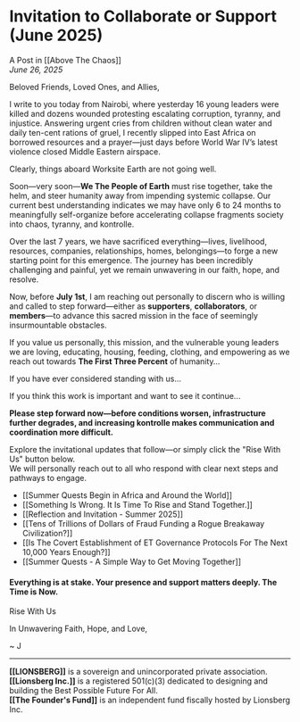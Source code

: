 # Invitation to Collaborate or Support (June 2025)
A Post in [[Above The Chaos]]  
*June 26, 2025*

Beloved Friends, Loved Ones, and Allies,

I write to you today from Nairobi, where yesterday 16 young leaders were killed and dozens wounded protesting escalating corruption, tyranny, and injustice. Answering urgent cries from children without clean water and daily ten-cent rations of gruel, I recently slipped into East Africa on borrowed resources and a prayer—just days before World War IV’s latest violence closed Middle Eastern airspace.

Clearly, things aboard Worksite Earth are not going well.

Soon—very soon—**We The People of Earth** must rise together, take the helm, and steer humanity away from impending systemic collapse. Our current best understanding indicates we may have only 6 to 24 months to meaningfully self-organize before accelerating collapse fragments society into chaos, tyranny, and kontrolle.  

Over the last 7 years, we have sacrificed everything—lives, livelihood, resources, companies, relationships, homes, belongings—to forge a new starting point for this emergence. The journey has been incredibly challenging and painful, yet we remain unwavering in our faith, hope, and resolve.

Now, before **July 1st**, I am reaching out personally to discern who is willing and called to step forward—either as **supporters**, **collaborators**, or **members**—to advance this sacred mission in the face of seemingly insurmountable obstacles.

If you value us personally, this mission, and the vulnerable young leaders we are loving, educating, housing, feeding, clothing, and empowering as we reach out towards **The First Three Percent** of humanity…

If you have ever considered standing with us…  

If you think this work is important and want to see it continue... 

**Please step forward now—before conditions worsen, infrastructure further degrades, and increasing kontrolle makes communication and coordination more difficult.**  

Explore the invitational updates that follow—or simply click the "Rise With Us" button below.  
We will personally reach out to all who respond with clear next steps and pathways to engage.  

- [[Summer Quests Begin in Africa and Around the World]]  
- [[Something Is Wrong. It Is Time To Rise and Stand Together.]]  
- [[Reflection and Invitation - Summer 2025]]  
- [[Tens of Trillions of Dollars of Fraud Funding a Rogue Breakaway Civilization?]]  
- [[Is The Covert Establishment of ET Governance Protocols For The Next 10,000 Years Enough?]]  
- [[Summer Quests - A Simple Way to Get Moving Together]]  

#### **Everything is at stake. Your presence and support matters deeply. The Time is Now.**  

<a class='kindful-donate-btn' id='kindful-donate-btn-991b40b3-0f60-41fb-9679-b2faa8482284'>Rise With Us</a>
<script src='https://lionsberg-bloom.kindful.com/embeds/991b40b3-0f60-41fb-9679-b2faa8482284/init.js?type=button' data-embed-id='991b40b3-0f60-41fb-9679-b2faa8482284' data-lookup-type='jquery-selector' data-lookup-value='#kindful-donate-btn-991b40b3-0f60-41fb-9679-b2faa8482284'></script>


In Unwavering Faith, Hope, and Love, 

~ J  

____

**[[LIONSBERG]]** is a sovereign and unincorporated private association.  
**[[Lionsberg Inc.]]** is a registered 501(c)(3) dedicated to designing and  
building the Best Possible Future For All.  
**[[The Founder's Fund]]** is an independent fund fiscally hosted by Lionsberg Inc.  


